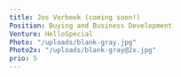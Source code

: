 ```yaml
---
title: Jos Verbeek (coming soon!)
Position: Buying and Business Development
Venture: HelloSpecial
Photo: "/uploads/blank-gray.jpg"
Photo2x: "/uploads/blank-gray@2x.jpg"
prio: 5
---
```

